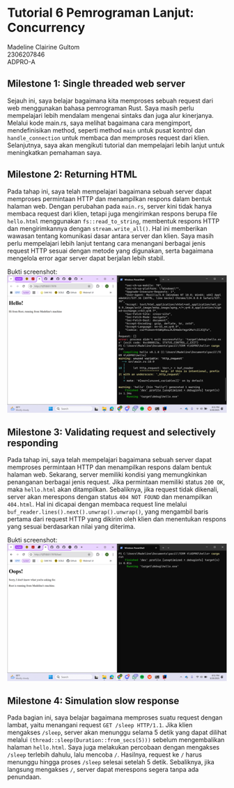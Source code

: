 # Tutorial 6 Pemrograman Lanjut: Concurrency
Madeline Clairine Gultom\
2306207846\
ADPRO-A

## Milestone 1: Single threaded web server
Sejauh ini, saya belajar bagaimana kita memproses sebuah request dari web menggunakan bahasa pemrograman Rust. Saya masih perlu mempelajari lebih mendalam mengenai sintaks dan juga alur kinerjanya. Melalui kode main.rs, saya melihat bagaimana cara mengimport, mendefinisikan method, seperti method `main` untuk pusat kontrol dan `handle_connection` untuk membaca dan memproses request dari klien. Selanjutnya, saya akan mengikuti tutorial dan mempelajari lebih lanjut untuk meningkatkan pemahaman saya.

## Milestone 2: Returning HTML
Pada tahap ini, saya telah mempelajari bagaimana sebuah server dapat memproses permintaan HTTP dan menampilkan respons dalam bentuk halaman web. Dengan perubahan pada `main.rs`, server kini tidak hanya membaca request dari klien, tetapi juga mengirimkan respons berupa file `hello.html` menggunakan `fs::read_to_string`, membentuk respons HTTP dan mengirimkannya dengan `stream.write_all()`. Hal ini memberikan wawasan tentang komunikasi dasar antara server dan klien. Saya masih perlu mempelajari lebih lanjut tentang cara menangani berbagai jenis request HTTP sesuai dengan metode yang digunakan, serta bagaimana mengelola error agar server dapat berjalan lebih stabil.

Bukti screenshot:
<img src='img/commit2.png'>

## Milestone 3: Validating request and selectively responding
Pada tahap ini, saya telah mempelajari bagaimana sebuah server dapat memproses permintaan HTTP dan menampilkan respons dalam bentuk halaman web. Sekarang, server memiliki kondisi yang memungkinkan penanganan berbagai jenis request. Jika permintaan memiliki status `200 OK`, maka `hello.html` akan ditampilkan. Sebaliknya, jika request tidak dikenali, server akan merespons dengan status `404 NOT FOUND` dan menampilkan `404.html`. Hal ini dicapai dengan membaca request line melalui `buf_reader.lines().next().unwrap().unwrap()`, yang mengambil baris pertama dari request HTTP yang dikirim oleh klien dan menentukan respons yang sesuai berdasarkan nilai yang diterima.

Bukti screenshot:
<img src='img/commit3.png'>

## Milestone 4: Simulation slow response
Pada bagian ini, saya belajar bagaimana memproses suatu request dengan lambat, yaitu menangani request `GET /sleep HTTP/1.1`. Jika klien mengakses `/sleep`, server akan menunggu selama 5 detik yang dapat dilihat melalui   `(thread::sleep(Duration::from_secs(5)))` sebelum mengembalikan halaman `hello.html`. Saya juga melakukan percobaan dengan mengakses `/sleep` terlebih dahulu, lalu mencoba `/`. Hasilnya, request ke `/` harus menunggu hingga proses `/sleep` selesai setelah 5 detik. Sebaliknya, jika langsung mengakses `/`, server dapat merespons segera tanpa ada penundaan.
